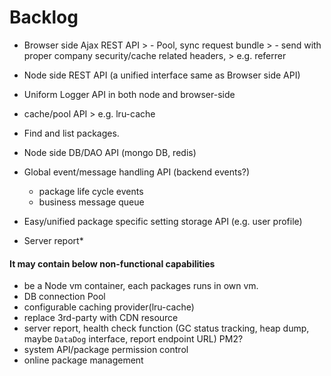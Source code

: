 
Backlog
==============
-	Browser side Ajax REST API > - Pool, sync request bundle > - send with proper company security/cache related headers, > e.g. referrer

-	Node side REST API (a unified interface same as Browser side API)

-	Uniform Logger API in both node and browser-side

-	cache/pool API > e.g. lru-cache

-	Find and list packages.

-	Node side DB/DAO API (mongo DB, redis)

-	Global event/message handling API (backend events?)

	-	package life cycle events
	-	business message queue

-	Easy/unified package specific setting storage API (e.g. user profile)

-	Server report\*

#### It may contain below non-functional capabilities

-	be a Node vm container, each packages runs in own vm.
-	DB connection Pool
-	configurable caching provider(lru-cache)
-	replace 3rd-party with CDN resource
-	server report, health check function (GC status tracking, heap dump, maybe `DataDog` interface, report endpoint URL) PM2?
-	system API/package permission control
-	online package management

